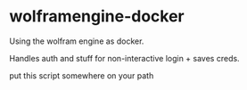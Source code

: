 # wolframengine-docker
Using the wolfram engine as docker.

Handles auth and stuff for non-interactive login + saves creds.

put this script somewhere on your path